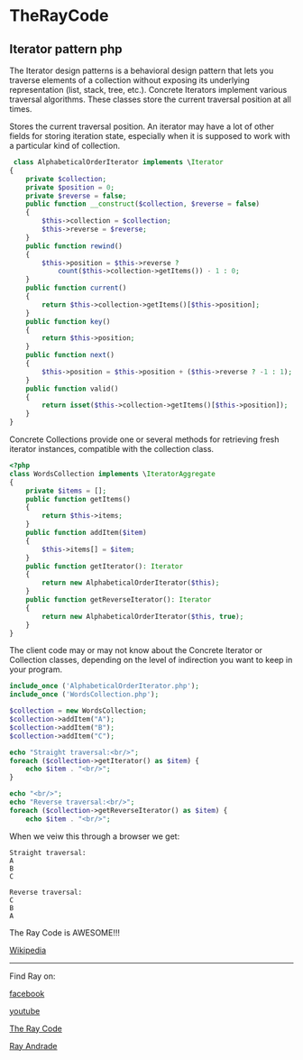 # TheRayCode
## Iterator pattern php

The Iterator design patterns is a behavioral design pattern that lets you traverse elements of a collection without exposing its underlying representation (list, stack, tree, etc.).
Concrete Iterators implement various traversal algorithms. 
These classes store the current traversal position at all times.
 
 Stores the current traversal position. 
 An iterator may have a lot of other fields for storing iteration state, especially when it is supposed to work with a particular kind of collection.
 
 
```php
 class AlphabeticalOrderIterator implements \Iterator
{
    private $collection;
    private $position = 0;
    private $reverse = false;
    public function __construct($collection, $reverse = false)
    {
        $this->collection = $collection;
        $this->reverse = $reverse;
    }
    public function rewind()
    {
        $this->position = $this->reverse ?
            count($this->collection->getItems()) - 1 : 0;
    }
    public function current()
    {
        return $this->collection->getItems()[$this->position];
    }
    public function key()
    {
        return $this->position;
    }
    public function next()
    {
        $this->position = $this->position + ($this->reverse ? -1 : 1);
    }
    public function valid()
    {
        return isset($this->collection->getItems()[$this->position]);
    }
}
```

Concrete Collections provide one or several methods for retrieving fresh iterator instances, compatible with the collection class.

```php
<?php
class WordsCollection implements \IteratorAggregate
{
    private $items = [];
    public function getItems()
    {
        return $this->items;
    }
    public function addItem($item)
    {
        $this->items[] = $item;
    }
    public function getIterator(): Iterator
    {
        return new AlphabeticalOrderIterator($this);
    }
    public function getReverseIterator(): Iterator
    {
        return new AlphabeticalOrderIterator($this, true);
    }
}
```

The client code may or may not know about the Concrete Iterator or Collection classes, depending on the level of indirection you want to keep in your program.
```php
include_once ('AlphabeticalOrderIterator.php');
include_once ('WordsCollection.php');

$collection = new WordsCollection;
$collection->addItem("A");
$collection->addItem("B");
$collection->addItem("C");

echo "Straight traversal:<br/>";
foreach ($collection->getIterator() as $item) {
    echo $item . "<br/>";
}

echo "<br/>";
echo "Reverse traversal:<br/>";
foreach ($collection->getReverseIterator() as $item) {
    echo $item . "<br/>";
```
When we veiw this through a browser we get:
```run
Straight traversal:
A
B
C

Reverse traversal:
C
B
A
```
The Ray Code is AWESOME!!!

[Wikipedia](https://en.wikipedia.org/wiki/Iterator_pattern)

----------------------------------------------------------------------------------------------------

Find Ray on:

[facebook](https://www.facebook.com/TheRayCode/)

[youtube](https://www.youtube.com/user/AndradeRay/)

[The Ray Code](https://www.RayAndrade.com)

[Ray Andrade](https://www.RayAndrade.org)
